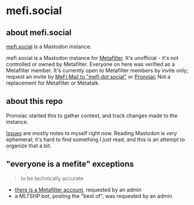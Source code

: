 # mefi.social

## about mefi.social
[mefi.social](https://mefi.social/about/) is a Mastodon instance.

mefi.social is a Mastodon instance for [Metafilter](https://metafilter.com).
It's unofficial - it's not controlled or owned by Metafilter.
Everyone on here was verified as a Metafilter member.
It's currently open to Metafilter members by invite only; request an invite by [MeFi Mail to "mefi dot social"](https://www.metafilter.com/user/326460) or [Pronoiac](https://www.metafilter.com/user/50009)
Not a replacement for Metafilter or Metatalk.

## about this repo
Pronoiac started this to gather context, and track changes made to the instance.

[Issues](https://github.com/pronoiac/mefi.social/issues) are mostly notes to myself right now.
Reading Mastodon is _very_ ephemeral; it's hard to find something I _just_ read, and this is an attempt to organize that a bit.

## "everyone is a mefite" exceptions
> to be technically accurate

* [there is a Metafilter account](https://mefi.social/@metafilter), requested by an admin
* a MLTSHP bot, posting the "best of", was requested by an admin
